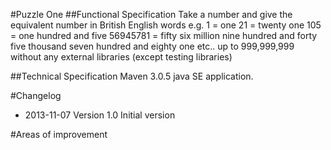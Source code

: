 #Puzzle One
##Functional Specification
Take a number and give the equivalent number in British English words e.g.
1 = one
21 = twenty one
105 = one hundred and five
56945781 = fifty six million nine hundred and forty five thousand seven hundred and eighty one etc.. up to 999,999,999 without any external libraries (except testing libraries)

##Technical Specification
Maven 3.0.5 java SE application.


#Changelog
* 2013-11-07 Version 1.0 Initial version

#Areas of improvement


